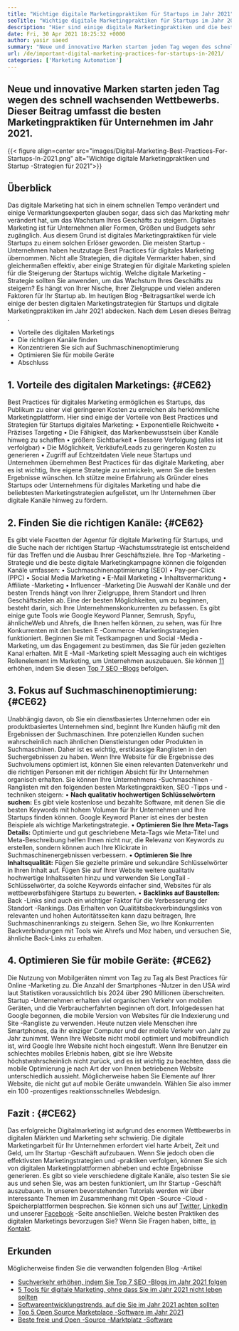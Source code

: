 ```yaml
---
title: "Wichtige digitale Marketingpraktiken für Startups im Jahr 2021" 
seoTitle: "Wichtige digitale Marketingpraktiken für Startups im Jahr 2021" 
description: "Hier sind einige digitale Marketingpraktiken und die besten digitalen Marketingstrategien für Startups und Geschäftstrends, die wir im Jahr 2021 sehen werden." 
date: Fri, 30 Apr 2021 18:25:32 +0000
author: yasir saeed
summary: "Neue und innovative Marken starten jeden Tag wegen des schnell wachsenden Wettbewerbs. Dieser Beitrag umfasst die besten Marketingpraktiken für Unternehmen im Jahr 2021." 
url: /de/important-digital-marketing-practices-for-startups-in-2021/
categories: ['Marketing Automation']
---
```


## Neue und innovative Marken starten jeden Tag wegen des schnell wachsenden Wettbewerbs. Dieser Beitrag umfasst die besten Marketingpraktiken für Unternehmen im Jahr 2021.

{{< figure align=center src="images/Digital-Marketing-Best-Practices-For-Startups-In-2021.png" alt="Wichtige digitale Marketingpraktiken und Startup -Strategien für 2021">}}


## **Überblick**
Das digitale Marketing hat sich in einem schnellen Tempo verändert und einige Vermarktungsexperten glauben sogar, dass sich das Marketing mehr verändert hat, um das Wachstum Ihres Geschäfts zu steigern. Digitales Marketing ist für Unternehmen aller Formen, Größen und Budgets sehr zugänglich. Aus diesem Grund ist digitales Marketingpraktiken für viele Startups zu einem solchen Erlöser geworden.
Die meisten Startup -Unternehmen haben heutzutage Best Practices für digitales Marketing übernommen. Nicht alle Strategien, die digitale Vermarkter haben, sind gleichermaßen effektiv, aber einige Strategien für digitale Marketing spielen für die Steigerung der Startups wichtig. Welche digitale Marketing -Strategie sollten Sie anwenden, um das Wachstum Ihres Geschäfts zu steigern? Es hängt von Ihrer Nische, Ihrer Zielgruppe und vielen anderen Faktoren für Ihr Startup ab.
Im heutigen Blog -Beitragsartikel werde ich einige der besten digitalen Marketingstrategien für Startups und digitale Marketingpraktiken im Jahr 2021 abdecken. Nach dem Lesen dieses Beitrag .
  * Vorteile des digitalen Marketings
  * Die richtigen Kanäle finden
  * Konzentrieren Sie sich auf Suchmaschinenoptimierung
  * Optimieren Sie für mobile Geräte
  * Abschluss

## 1. **Vorteile des digitalen Marketings:** {#CE62}
Best Practices für digitales Marketing ermöglichen es Startups, das Publikum zu einer viel geringeren Kosten zu erreichen als herkömmliche Marketingplattform. Hier sind einige der Vorteile von Best Practices und Strategien für Startups digitales Marketing:
• Exponentielle Reichweite
• Präzises Targeting
• Die Fähigkeit, das Markenbewusstsein über Kanäle hinweg zu schaffen
• größere Sichtbarkeit
• Bessere Verfolgung (alles ist verfolgbar)
• Die Möglichkeit, Verkäufe/Leads zu geringeren Kosten zu generieren
• Zugriff auf Echtzeitdaten
Viele neue Startups und Unternehmen übernehmen Best Practices für das digitale Marketing, aber es ist wichtig, Ihre eigene Strategie zu entwickeln, wenn Sie die besten Ergebnisse wünschen. Ich stütze meine Erfahrung als Gründer eines Startups oder Unternehmens für digitales Marketing und habe die beliebtesten Marketingstrategien aufgelistet, um Ihr Unternehmen über digitale Kanäle hinweg zu fördern.

## 2. **Finden Sie die richtigen Kanäle:** {#CE62}
Es gibt viele Facetten der Agentur für digitale Marketing für Startups, und die Suche nach der richtigen Startup -Wachstumsstrategie ist entscheidend für das Treffen und die Ausbau Ihrer Geschäftsziele. Ihre Top -Marketing -Strategie und die beste digitale Marketingkampagne können die folgenden Kanäle umfassen:
• Suchmaschinenoptimierung (SEO)
• Pay-per-Click (PPC)
• Social Media Marketing
• E-Mail Marketing
• Inhaltsvermarktung
• Affiliate -Marketing
• Influencer -Marketing
Die Auswahl der Kanäle und der besten Trends hängt von Ihrer Zielgruppe, Ihrem Standort und Ihren Geschäftszielen ab.
Eine der besten Möglichkeiten, um zu beginnen, besteht darin, sich Ihre Unternehmenskonkurrenten zu befassen. Es gibt einige gute Tools wie Google Keyword Planner, Semrush, Spyfu, ähnlicheWeb und Ahrefs, die Ihnen helfen können, zu sehen, was für Ihre Konkurrenten mit den besten E -Commerce -Marketingstrategien funktioniert. Beginnen Sie mit Testkampagnen und Social -Media -Marketing, um das Engagement zu bestimmen, das Sie für jeden gezielten Kanal erhalten. Mit E -Mail -Marketing spielt Messaging auch ein wichtiges Rollenelement im Marketing, um Unternehmen auszubauen. Sie können [1][1][1] erhöhen, indem Sie diesen [Top 7 SEO -Blogs][1] befolgen.

## 3. **Fokus auf Suchmaschinenoptimierung:** {#CE62}
Unabhängig davon, ob Sie ein dienstbasiertes Unternehmen oder ein produktbasiertes Unternehmen sind, beginnt Ihre Kunden häufig mit den Ergebnissen der Suchmaschinen. Ihre potenziellen Kunden suchen wahrscheinlich nach ähnlichen Dienstleistungen oder Produkten in Suchmaschinen. Daher ist es wichtig, erstklassige Ranglisten in den Suchergebnissen zu haben. Wenn Ihre Website für die Ergebnisse des Suchvolumens optimiert ist, können Sie einen relevanten Datenverkehr und die richtigen Personen mit der richtigen Absicht für Ihr Unternehmen organisch erhalten.
Sie können Ihre Unternehmens -Suchmaschinen -Ranglisten mit den folgenden besten Marketingpraktiken, SEO -Tipps und -techniken steigern:
• **Nach qualitativ hochwertigen Schlüsselwörtern suchen:**  Es gibt viele kostenlose und bezahlte Software, mit denen Sie die besten Keywords mit hohem Volumen für Ihr Unternehmen und Ihre Startups finden können. Google Keyword Planer ist eines der besten Beispiele als wichtige Marketingstrategie.
• **Optimieren Sie Ihre Meta-Tags Details:**  Optimierte und gut geschriebene Meta-Tags wie Meta-Titel und Meta-Beschreibung helfen Ihnen nicht nur, die Relevanz von Keywords zu erstellen, sondern können auch Ihre Klickrate in Suchmaschinenergebnissen verbessern.
• **Optimieren Sie Ihre Inhaltsqualität:**  Fügen Sie gezielte primäre und sekundäre Schlüsselwörter in Ihren Inhalt auf. Fügen Sie auf Ihrer Website weitere qualitativ hochwertige Inhaltsseiten hinzu und verwenden Sie LongTail -Schlüsselwörter, da solche Keywords einfacher sind, Websites für als wettbewerbsfähigere Startups zu bewerten.
• **Backlinks auf Baustellen:**  Back -Links sind auch ein wichtiger Faktor für die Verbesserung der Standort -Rankings. Das Erhalten von Qualitätsbackverbindungslinks von relevanten und hohen Autoritätsseiten kann dazu beitragen, Ihre Suchmaschinenrankings zu steigern. Sehen Sie, wo Ihre Konkurrenten Backverbindungen mit Tools wie Ahrefs und Moz haben, und versuchen Sie, ähnliche Back-Links zu erhalten.

## 4. **Optimieren Sie für mobile Geräte:** {#CE62}
Die Nutzung von Mobilgeräten nimmt von Tag zu Tag als Best Practices für Online -Marketing zu. Die Anzahl der Smartphones -Nutzer in den USA wird laut Statistiken voraussichtlich bis 2024 über 290 Millionen überschreiten. Startup -Unternehmen erhalten viel organischen Verkehr von mobilen Geräten, und die Verbraucherfahrten beginnen oft dort. Infolgedessen hat Google begonnen, die mobile Version von Websites für die Indexierung und Site -Rangliste zu verwenden.
Heute nutzen viele Menschen ihre Smartphones, da ihr einziger Computer und der mobile Verkehr von Jahr zu Jahr zunimmt. Wenn Ihre Website nicht mobil optimiert und mobilfreundlich ist, wird Google Ihre Website nicht hoch eingestuft. Wenn Ihre Benutzer ein schlechtes mobiles Erlebnis haben, gibt sie Ihre Website höchstwahrscheinlich nicht zurück, und es ist wichtig zu beachten, dass die mobile Optimierung je nach Art der von Ihnen betriebenen Website unterschiedlich aussieht. Möglicherweise haben Sie Elemente auf Ihrer Website, die nicht gut auf mobile Geräte umwandeln. Wählen Sie also immer ein 100 -prozentiges reaktionsschnelles Webdesign.

## **Fazit** :   {#CE62}
Das erfolgreiche Digitalmarketing ist aufgrund des enormen Wettbewerbs in digitalen Märkten und Marketing sehr schwierig. Die digitale Marketingarbeit für Ihr Unternehmen erfordert viel harte Arbeit, Zeit und Geld, um Ihr Startup -Geschäft aufzubauen. Wenn Sie jedoch oben die effektivsten Marketingstrategien und -praktiken verfolgen, können Sie sich von digitalen Marketingplattformen abheben und echte Ergebnisse generieren. Es gibt so viele verschiedene digitale Kanäle, also testen Sie sie aus und sehen Sie, was am besten funktioniert, um Ihr Startup -Geschäft auszubauen. In unseren bevorstehenden Tutorials werden wir über interessante Themen im Zusammenhang mit Open -Source -Cloud -Speicherplattformen besprechen.
Sie können sich uns auf [Twitter][2], [LinkedIn][3] und unserer [Facebook][4] -Seite anschließen. Welche besten Praktiken des digitalen Marketings bevorzugen Sie? Wenn Sie Fragen haben, bitte_ [in Kontakt][5].

## Erkunden
Möglicherweise finden Sie die verwandten folgenden Blog -Artikel
  * [Suchverkehr erhöhen, indem Sie Top 7 SEO -Blogs im Jahr 2021 folgen][1]
  * [5 Tools für digitale Marketing, ohne dass Sie im Jahr 2021 nicht leben sollten][6]
  * [Softwareentwicklungstrends, auf die Sie im Jahr 2021 achten sollten][7]
  * [Top 5 Open Source Marketplace -Software im Jahr 2021][8]
  * [Beste freie und Open -Source -Marktplatz -Software][9]

  
[1]: https://blog.containerize.com/blogging/increase-website-search-traffic-by-following-top-7-seo-blogs/
[2]: https://twitter.com/containerize_co
[3]: https://www.linkedin.com/company/containerize/
[4]: http://facebook.com/containerize
[5]: mailto:yasir.saeed@aspose.com
[6]: https://blog.containerize.com/2021/01/03/5-digital-marketing-tools-you-shouldn%e2%80%99t-live-without-in-2021/
[7]: https://blog.containerize.com/marketplace/top-5-open-source-marketplace-software-in-2021/
[8]: https://blog.containerize.com/content-management/integrate-mautic-with-joomla-for-marketing-automation/
[9]: https://products.containerize.com/marketplace/
